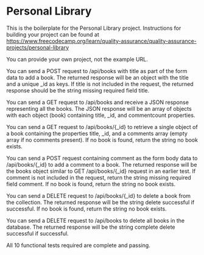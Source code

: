 # Personal Library

This is the boilerplate for the Personal Library project. Instructions for building your project can be found at https://www.freecodecamp.org/learn/quality-assurance/quality-assurance-projects/personal-library

You can provide your own project, not the example URL.

You can send a POST request to /api/books with title as part of the form data to add a book. The returned response will be an object with the title and a unique _id as keys. If title is not included in the request, the returned response should be the string missing required field title.

You can send a GET request to /api/books and receive a JSON response representing all the books. The JSON response will be an array of objects with each object (book) containing title, _id, and commentcount properties.

You can send a GET request to /api/books/{_id} to retrieve a single object of a book containing the properties title, _id, and a comments array (empty array if no comments present). If no book is found, return the string no book exists.

You can send a POST request containing comment as the form body data to /api/books/{_id} to add a comment to a book. The returned response will be the books object similar to GET /api/books/{_id} request in an earlier test. If comment is not included in the request, return the string missing required field comment. If no book is found, return the string no book exists.

You can send a DELETE request to /api/books/{_id} to delete a book from the collection. The returned response will be the string delete successful if successful. If no book is found, return the string no book exists.

You can send a DELETE request to /api/books to delete all books in the database. The returned response will be the string complete delete successful if successful.

All 10 functional tests required are complete and passing.
